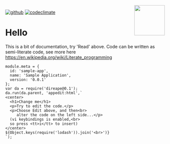 <img src=https://raw.githubusercontent.com/KodeKunstner/sample-app/master/icon.png width=96 height=96 align=right>

[![github](https://img.shields.io/badge/github-KodeKunstner/sample-app-blue.svg)](https://github.com/KodeKunstner/sample-app)
[![codeclimate](https://img.shields.io/codeclimate/github/KodeKunstner/sample-app.svg)](https://codeclimate.com/github/KodeKunstner/sample-app)

# Hello

This is a bit of documentation, try 'Read' above. Code can be written as semi-literate code, see more here <https://en.wikipedia.org/wiki/Literate_programming>
    
    module.meta = {
      id: 'sample-app',
      name: 'Sample Application',
      version: '0.0.1'
    };
    var da = require('direape@0.1');
    da.run(da.parent, 'appedit:html',`
    <center>
      <h1>Change me</h1>
      <p>Try to edit the code.</p>
      <p>Choose Edit above, and then<br>
         alter the code on the left side...</p>
      (vi keybindings is enabled,<br>
      so press <tt>i</tt> to insert)
    </center>
    ${Object.keys(require('lodash')).join('<br>')}
    `);